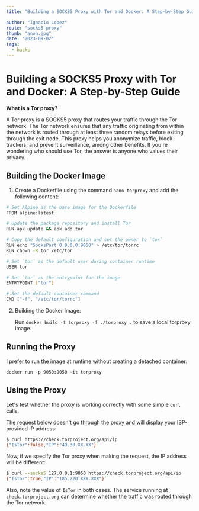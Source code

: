 ```yaml
---
title: "Building a SOCKS5 Proxy with Tor and Docker: A Step-by-Step Guide"jsonCopy code

author: "Ignacio Lopez"
route: "socks5-proxy"
thumb: "anon.jpg"
date: "2023-09-02"
tags:
  - hacks
---
```


# Building a SOCKS5 Proxy with Tor and Docker: A Step-by-Step Guide

**What is a Tor proxy?**

A Tor proxy is a SOCKS5 proxy that routes your traffic through the Tor network. The Tor network ensures that any traffic originating from within the network is routed through at least three random relays before exiting through the exit node. This proxy helps you anonymize traffic, block trackers, and prevent surveillance, among other benefits. If you're wondering who should use Tor, the answer is anyone who values their privacy.

## Building the Docker Image

1.  Create a Dockerfile using the command `nano torproxy` and add the following content:

```bash
# Set Alpine as the base image for the Dockerfile
FROM alpine:latest

# Update the package repository and install Tor
RUN apk update && apk add tor

# Copy the default configuration and set the owner to `tor`
RUN echo "SocksPort 0.0.0.0:9050" > /etc/tor/torrc
RUN chown -R tor /etc/tor

# Set `tor` as the default user during container runtime
USER tor

# Set `tor` as the entrypoint for the image
ENTRYPOINT ["tor"]

# Set the default container command
CMD ["-f", "/etc/tor/torrc"]
``` 

2.  Building the Docker Image:
    
    Run 
    `docker build -t torproxy -f ./torproxy .` to save a local torproxy image.
    

## Running the Proxy

I prefer to run the image at runtime without creating a detached container:

`docker run -p 9050:9050 -it torproxy`

## Using the Proxy

Let's test whether the proxy is working correctly with some simple `curl` calls.

The request below doesn't go through the proxy and will display your ISP-provided IP address:

```bash
$ curl https://check.torproject.org/api/ip
{"IsTor":false,"IP":"49.30.XX.XX"}` 
```
Now, if we specify the Tor proxy when making the request, the IP address will be different:

```bash
$ curl --socks5 127.0.0.1:9050 https://check.torproject.org/api/ip
{"IsTor":true,"IP":"185.220.XXX.XXX"}` 
```
Also, note the value of `IsTor` in both cases. The service running at `check.torproject.org` can determine whether the traffic was routed through the Tor network.